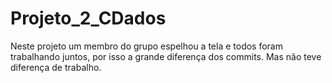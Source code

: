 # Projeto_2_CDados

Neste projeto um membro do grupo espelhou a tela e todos foram trabalhando juntos, por isso a grande diferença dos commits. Mas não teve diferença de trabalho.
